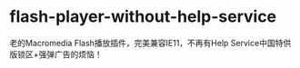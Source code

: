 # flash-player-without-help-service
老的Macromedia Flash播放插件，完美兼容IE11，不再有Help Service中国特供版锁区+强弹广告的烦恼！
